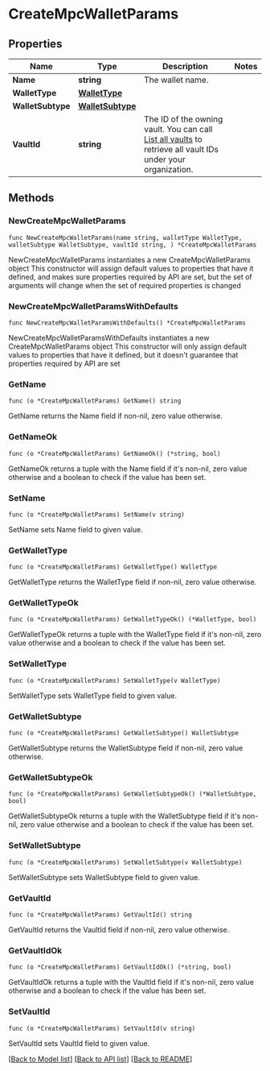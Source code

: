 # CreateMpcWalletParams

## Properties

Name | Type | Description | Notes
------------ | ------------- | ------------- | -------------
**Name** | **string** | The wallet name. | 
**WalletType** | [**WalletType**](WalletType.md) |  | 
**WalletSubtype** | [**WalletSubtype**](WalletSubtype.md) |  | 
**VaultId** | **string** | The ID of the owning vault. You can call [List all vaults](https://www.cobo.com/developers/v2/api-references/wallets--mpc-wallets/list-all-vaults) to retrieve all vault IDs under your organization. | 

## Methods

### NewCreateMpcWalletParams

`func NewCreateMpcWalletParams(name string, walletType WalletType, walletSubtype WalletSubtype, vaultId string, ) *CreateMpcWalletParams`

NewCreateMpcWalletParams instantiates a new CreateMpcWalletParams object
This constructor will assign default values to properties that have it defined,
and makes sure properties required by API are set, but the set of arguments
will change when the set of required properties is changed

### NewCreateMpcWalletParamsWithDefaults

`func NewCreateMpcWalletParamsWithDefaults() *CreateMpcWalletParams`

NewCreateMpcWalletParamsWithDefaults instantiates a new CreateMpcWalletParams object
This constructor will only assign default values to properties that have it defined,
but it doesn't guarantee that properties required by API are set

### GetName

`func (o *CreateMpcWalletParams) GetName() string`

GetName returns the Name field if non-nil, zero value otherwise.

### GetNameOk

`func (o *CreateMpcWalletParams) GetNameOk() (*string, bool)`

GetNameOk returns a tuple with the Name field if it's non-nil, zero value otherwise
and a boolean to check if the value has been set.

### SetName

`func (o *CreateMpcWalletParams) SetName(v string)`

SetName sets Name field to given value.


### GetWalletType

`func (o *CreateMpcWalletParams) GetWalletType() WalletType`

GetWalletType returns the WalletType field if non-nil, zero value otherwise.

### GetWalletTypeOk

`func (o *CreateMpcWalletParams) GetWalletTypeOk() (*WalletType, bool)`

GetWalletTypeOk returns a tuple with the WalletType field if it's non-nil, zero value otherwise
and a boolean to check if the value has been set.

### SetWalletType

`func (o *CreateMpcWalletParams) SetWalletType(v WalletType)`

SetWalletType sets WalletType field to given value.


### GetWalletSubtype

`func (o *CreateMpcWalletParams) GetWalletSubtype() WalletSubtype`

GetWalletSubtype returns the WalletSubtype field if non-nil, zero value otherwise.

### GetWalletSubtypeOk

`func (o *CreateMpcWalletParams) GetWalletSubtypeOk() (*WalletSubtype, bool)`

GetWalletSubtypeOk returns a tuple with the WalletSubtype field if it's non-nil, zero value otherwise
and a boolean to check if the value has been set.

### SetWalletSubtype

`func (o *CreateMpcWalletParams) SetWalletSubtype(v WalletSubtype)`

SetWalletSubtype sets WalletSubtype field to given value.


### GetVaultId

`func (o *CreateMpcWalletParams) GetVaultId() string`

GetVaultId returns the VaultId field if non-nil, zero value otherwise.

### GetVaultIdOk

`func (o *CreateMpcWalletParams) GetVaultIdOk() (*string, bool)`

GetVaultIdOk returns a tuple with the VaultId field if it's non-nil, zero value otherwise
and a boolean to check if the value has been set.

### SetVaultId

`func (o *CreateMpcWalletParams) SetVaultId(v string)`

SetVaultId sets VaultId field to given value.



[[Back to Model list]](../README.md#documentation-for-models) [[Back to API list]](../README.md#documentation-for-api-endpoints) [[Back to README]](../README.md)


